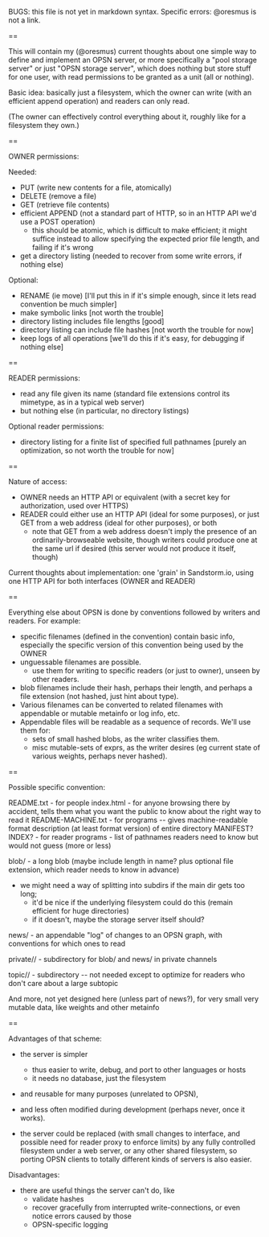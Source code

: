 BUGS: this file is not yet in markdown syntax. Specific errors: @oresmus is not a link.

==

This will contain my (@oresmus) current thoughts about one simple way to define and implement an OPSN server,
or more specifically a "pool storage server" or just "OPSN storage server",
which does nothing but store stuff for one user, with read permissions to be granted as a unit (all or nothing).

Basic idea: basically just a filesystem, which the owner can write (with an efficient append operation) and readers can only read.

(The owner can effectively control everything about it, roughly like for a filesystem they own.)

==

OWNER permissions:

Needed:
- PUT (write new contents for a file, atomically)
- DELETE (remove a file)
- GET (retrieve file contents)
- efficient APPEND (not a standard part of HTTP, so in an HTTP API we'd use a POST operation)
  - this should be atomic, which is difficult to make efficient;
    it might suffice instead to allow specifying the expected prior file length, and failing if it's wrong
- get a directory listing (needed to recover from some write errors, if nothing else)

Optional:
- RENAME (ie move) [I'll put this in if it's simple enough, since it lets read convention be much simpler]
- make symbolic links [not worth the trouble]
- directory listing includes file lengths [good]
- directory listing can include file hashes [not worth the trouble for now]
- keep logs of all operations [we'll do this if it's easy, for debugging if nothing else]

==

READER permissions:
- read any file given its name
  (standard file extensions control its mimetype, as in a typical web server)
- but nothing else (in particular, no directory listings)

Optional reader permissions:
- directory listing for a finite list of specified full pathnames [purely an optimization, so not worth the trouble for now]

==

Nature of access:
- OWNER needs an HTTP API or equivalent (with a secret key for authorization, used over HTTPS)
- READER could either use an HTTP API (ideal for some purposes), or just GET from a web address (ideal for other purposes), or both
  - note that GET from a web address doesn't imply the presence of an ordinarily-browseable website,
    though writers could produce one at the same url if desired (this server would not produce it itself, though)

Current thoughts about implementation: one 'grain' in Sandstorm.io, using one HTTP API for both interfaces (OWNER and READER)

==

Everything else about OPSN is done by conventions followed by writers and readers.
For example:
- specific filenames (defined in the convention) contain basic info, especially the specific version of this convention being used by the OWNER
- unguessable filenames are possible.
  - use them for writing to specific readers (or just to owner), unseen by other readers.
- blob filenames include their hash, perhaps their length, and perhaps a file extension (not hashed, just hint about type).
- Various filenames can be converted to related filenames with appendable or mutable metainfo or log info, etc.
- Appendable files will be readable as a sequence of records.
  We'll use them for:
  - sets of small hashed blobs, as the writer classifies them.
  - misc mutable-sets of exprs, as the writer desires (eg current state of various weights, perhaps never hashed).

==

Possible specific convention:

README.txt - for people
index.html - for anyone browsing there by accident, tells them what you want the public to know about the right way to read it
README-MACHINE.txt - for programs -- gives machine-readable format description (at least format version) of entire directory
MANIFEST? INDEX? - for reader programs - list of pathnames readers need to know but would not guess (more or less)

blob/<hash> - a long blob (maybe include length in name? plus optional file extension, which reader needs to know in advance)
- we might need a way of splitting into subdirs if the main dir gets too long;
  - it'd be nice if the underlying filesystem could do this (remain efficient for huge directories)
  - if it doesn't, maybe the storage server itself should?

news/<date or uuid or nickname> - an appendable "log" of changes to an OPSN graph, with conventions for which ones to read

private/<unguessable>/ - subdirectory for blob/ and news/ in private channels

topic/<name>/ - subdirectory -- not needed except to optimize for readers who don't care about a large subtopic

And more, not yet designed here (unless part of news?), for very small very mutable data, like weights and other metainfo

==

Advantages of that scheme:
- the server is simpler
  - thus easier to write, debug, and port to other languages or hosts
  - it needs no database, just the filesystem
- and reusable for many purposes (unrelated to OPSN),
- and less often modified during development (perhaps never, once it works).

- the server could be replaced (with small changes to interface, and possible need for reader proxy to enforce limits)
  by any fully controlled filesystem under a web server,
  or any other shared filesystem,
  so porting OPSN clients to totally different kinds of servers is also easier.

Disadvantages:
- there are useful things the server can't do, like
  - validate hashes
  - recover gracefully from interrupted write-connections, or even notice errors caused by those
  - OPSN-specific logging


